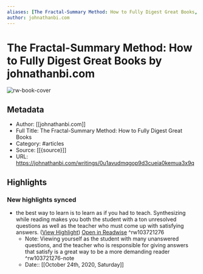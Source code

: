 ```yaml
---
aliases: [The Fractal-Summary Method: How to Fully Digest Great Books, The Fractal-Summary Method: How to Fully Digest Great Books]
author: johnathanbi.com
---
```

# The Fractal-Summary Method: How to Fully Digest Great Books by johnathanbi.com

![rw-book-cover](https://readwise-assets.s3.amazonaws.com/static/images/article3.5c705a01b476.png)

## Metadata
- Author: [[johnathanbi.com]]
- Full Title: The Fractal-Summary Method: How to Fully Digest Great Books
- Category: #articles
- Source: [[{source}]]
- URL: https://johnathanbi.com/writings/0u1avudmqgop9d3cueia0kemua3x9q

## Highlights
### New highlights synced
- the best way to learn is to learn as if you had to teach. Synthesizing while reading makes you both the student with a ton unresolved questions as well as the teacher who must come up with satisfying answers. ([View Highlight](https://instapaper.com/read/1346159757/14377230)) [Open in Readwise](https://readwise.io/open/103721276) ^rw103721276
    - Note: Viewing yourself as the student with many unanswered questions, and the teacher who is responsible for giving answers that satisfy is a great way to be a more demanding reader ^rw103721276-note
    - Date:: [[October 24th, 2020, Saturday]]
